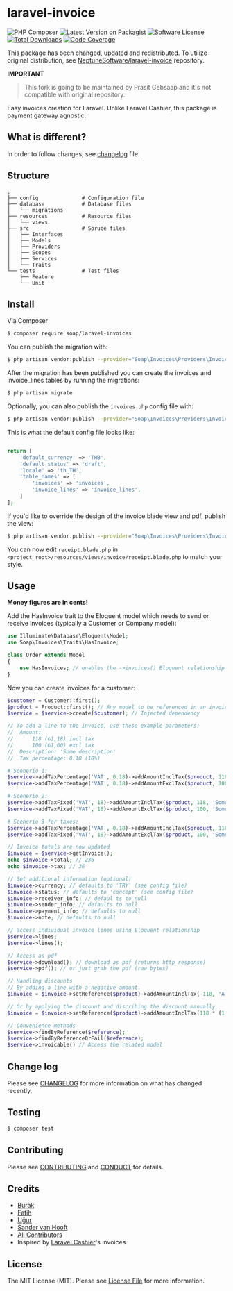 # laravel-invoice

![PHP Composer](https://github.com/soap/laravel-invoice/workflows/PHP%20Composer/badge.svg)
[![Latest Version on Packagist][ico-version]][link-packagist]
[![Software License][ico-license]](LICENSE.md)
[![Total Downloads][ico-downloads]][link-downloads]
[![Code Coverage](https://scrutinizer-ci.com/g/soap/laravel-invoice/badges/coverage.png?b=master)](https://scrutinizer-ci.com/g/neptunesoftware/laravel-invoice/?branch=master)

This package has been changed, updated and redistributed.
To utilize original distribution, see [NeptuneSoftware/laravel-invoice](https://github.com/neptunesoftware/laravel-invoice)
repository.

**IMPORTANT**
> This fork is going to be maintained by Prasit Gebsaap and 
> it's not compatible with original repository.

Easy invoices creation for Laravel. Unlike Laravel Cashier, this package is payment gateway agnostic.

## What is different?

In order to follow changes, see [changelog](CHANGELOG.md) file.

## Structure

```
.
├── config              # Configuration file
├── database            # Database files
│   └── migrations      
├── resources           # Resource files 
│   └── views           
├── src                 # Soruce files
│   ├── Interfaces      
│   ├── Models          
│   ├── Providers       
│   ├── Scopes          
│   ├── Services        
│   └── Traits          
└── tests               # Test files
    ├── Feature         
    └── Unit            
```

## Install

Via Composer

``` bash
$ composer require soap/laravel-invoices
```

You can publish the migration with:

``` bash
$ php artisan vendor:publish --provider="Soap\Invoices\Providers\InvoicesServiceProvider" --tag="migrations"
```

After the migration has been published you can create the invoices and invoice_lines tables by running the migrations:

``` bash
$ php artisan migrate
```

Optionally, you can also publish the `invoices.php` config file with:

``` bash
$ php artisan vendor:publish --provider="Soap\Invoices\Providers\InvoicesServiceProvider" --tag="config"
```

This is what the default config file looks like:

``` php

return [
    'default_currency' => 'THB',
    'default_status' => 'draft',
    'locale' => 'th_TH',
    'table_names' => [
        'invoices' => 'invoices',
        'invoice_lines' => 'invoice_lines',
    ]
];
```

If you'd like to override the design of the invoice blade view and pdf, publish the view:

``` bash
$ php artisan vendor:publish --provider="Soap\Invoices\Providers\InvoiceServiceProvider" --tag="views"
```

You can now edit `receipt.blade.php` in `<project_root>/resources/views/invoice/receipt.blade.php` to match your style.


## Usage

__Money figures are in cents!__

Add the HasInvoice trait to the Eloquent model which needs to send or receive invoices (typically a Customer or Company model):

``` php
use Illuminate\Database\Eloquent\Model;
use Soap\Invoices\Traits\HasInvoice;

class Order extends Model
{
    use HasInvoices; // enables the ->invoices() Eloquent relationship
}
```

Now you can create invoices for a customer:


``` php
$customer = Customer::first();
$product = Product::first(); // Any model to be referenced in an invoice line
$service = $service->create($customer); // Injected dependency 

// To add a line to the invoice, use these example parameters:
//  Amount:
//      118 (₺1,18) incl tax
//      100 (₺1,00) excl tax
//  Description: 'Some description'
//  Tax percentage: 0.18 (18%)

# Scenerio 1:
$service->addTaxPercentage('VAT', 0.18)->addAmountInclTax($product, 118, 'Some description');
$service->addTaxPercentage('VAT', 0.18)->addAmountExclTax($product, 100, 'Some description');

# Scenerio 2:
$service->addTaxFixed('VAT', 18)->addAmountInclTax($product, 118, 'Some description');
$service->addTaxFixed('VAT', 18)->addAmountExclTax($product, 100, 'Some description');

# Scenerio 3 for taxes:
$service->addTaxPercentage('VAT', 0.18)->addAmountInclTax($product, 118, 'Some description');
$service->addTaxFixed('VAT', 18)->addAmountExclTax($product, 100, 'Some description');

// Invoice totals are now updated
$invoice = $service->getInvoice();
echo $invoice->total; // 236
echo $invoice->tax; // 36

// Set additional information (optional)
$invoice->currency; // defaults to 'TRY' (see config file)
$invoice->status; // defaults to 'concept' (see config file)
$invoice->receiver_info; // defaul ts to null
$invoice->sender_info; // defaults to null
$invoice->payment_info; // defaults to null
$invoice->note; // defaults to null

// access individual invoice lines using Eloquent relationship
$service->lines;
$service->lines();

// Access as pdf
$service->download(); // download as pdf (returns http response)
$service->pdf(); // or just grab the pdf (raw bytes)

// Handling discounts
// By adding a line with a negative amount.
$invoice = $invoice->setReference($product)->addAmountInclTax(-118, 'A nice discount', 0.18);

// Or by applying the discount and discribing the discount manually
$invoice = $invoice->setReference($product)->addAmountInclTax(118 * (1 - 0.30), 'Product XYZ incl 30% discount', 0.18);

// Convenience methods
$service->findByReference($reference);
$service->findByReferenceOrFail($reference);
$service->invoicable() // Access the related model
```


## Change log

Please see [CHANGELOG](CHANGELOG.md) for more information on what has changed recently.

## Testing

``` bash
$ composer test
```

## Contributing

Please see [CONTRIBUTING](CONTRIBUTING.md) and [CONDUCT](CONDUCT.md) for details.

## Credits
- [Burak](https://github.com/ikidnapmyself)
- [Fatih](https://github.com/kablanfatih)
- [Uğur](https://github.com/ugurdnlr)
- [Sander van Hooft](https://github.com/sandervanhooft)
- [All Contributors][link-contributors]
- Inspired by [Laravel Cashier](https://github.com/laravel/cashier)'s invoices.

## License

The MIT License (MIT). Please see [License File](LICENSE.md) for more information.

[ico-version]: https://img.shields.io/packagist/v/soap/laravel-invoices.svg
[ico-license]: https://img.shields.io/badge/license-MIT-brightgreen.svg
[ico-downloads]: https://img.shields.io/packagist/dt/soap/laravel-invoices.svg

[link-packagist]: https://packagist.org/packages/soap/laravel-invoices
[link-downloads]: https://packagist.org/packages/soap/laravel-invoices
[link-contributors]: ../../contributors
